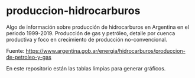 # produccion-hidrocarburos
Algo de información sobre producción de hidrocarburos en Argentina en el periodo 1999-2019. Producción de gas y petróleo, detalle por cuenca productiva y foco en crecimiento de producción no-convencional.

Fuente: https://www.argentina.gob.ar/energia/hidrocarburos/produccion-de-petroleo-y-gas

En este repositorio están las tablas limpias para generar gráficos.
